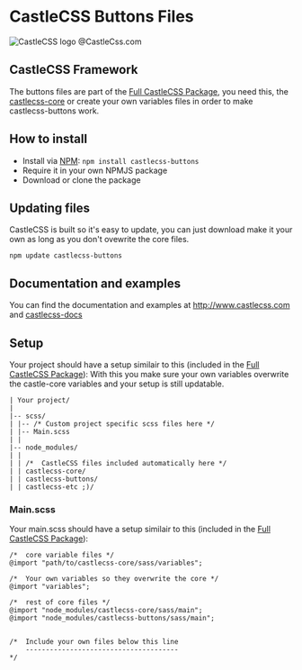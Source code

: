# CastleCSS Buttons Files
![CastleCSS logo @CastleCss.com](https://www.doordarius.nl/castlecss-logo-250.png)

## CastleCSS Framework
The buttons files are part of the [Full CastleCSS Package](https://github.com/CastleCSS/castlecss), you need this, the [castlecss-core](https://github.com/CastleCSS/castlecss) or create your own variables files in order to make castlecss-buttons work.


## How to install
- Install via [NPM](https://www.npmjs.com/): ```npm install castlecss-buttons```
- Require it in your own NPMJS package
- Download or clone the package

## Updating files
CastleCSS is built so it's easy to update, you can just download make it your own as long as you don't ovewrite the core files. 

```npm update castlecss-buttons```

## Documentation and examples
You can find the documentation and examples at http://www.castlecss.com and [castlecss-docs](https://github.com/CastleCSS/castlecss-buttons)

## Setup
Your project should have a setup similair to this (included in the [Full CastleCSS Package](https://github.com/CastleCSS/castlecss)):
With this you make sure your own variables overwrite the castle-core variables and your setup is still updatable.

```
| Your project/
|
|-- scss/ 
| |-- /* Custom project specific scss files here */
| |-- Main.scss
| |
|-- node_modules/
| | 
| | /*	CastleCSS files included automatically here */
| | castlecss-core/
| | castlecss-buttons/
| | castlecss-etc ;)/
```

### Main.scss
Your main.scss should have a setup similair to this (included in the [Full CastleCSS Package](https://github.com/CastleCSS/castlecss)):

```
/*  core variable files */
@import "path/to/castlecss-core/sass/variables";

/*  Your own variables so they overwrite the core */
@import "variables";

/*  rest of core files */
@import "node_modules/castlecss-core/sass/main";
@import "node_modules/castlecss-buttons/sass/main";

 
/*  Include your own files below this line
    --------------------------------------
*/
```
